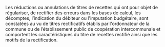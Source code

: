Les réductions ou annulations de titres de recettes qui ont pour objet de régulariser, de rectifier des erreurs dans les bases de calcul, les décomptes, l’indication du débiteur ou l'imputation budgétaire, sont constatées au vu de titres rectificatifs établis par l'ordonnateur de la commune ou de l’établissement public de coopération intercommunale et comportent les caractéristiques du titre de recettes rectifié ainsi que les motifs de la rectification.